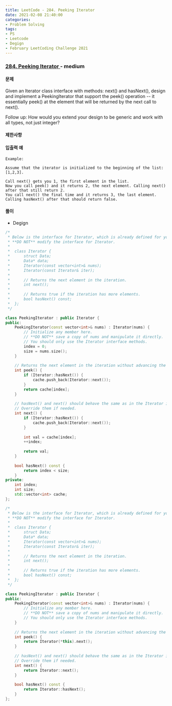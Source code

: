 ```yaml
---
title: LeetCode - 284. Peeking Iterator
date: 2021-02-08 21:40:00
categories:
- Problem Solving
tags:
- PS
- Leetcode
- Degign
- February LeetCoding Challenge 2021
---
```


### [ 284. Peeking Iterator ](https://leetcode.com/problems/peeking-iterator/) - medium

#### 문제

Given an Iterator class interface with methods: next() and hasNext(), design and implement a PeekingIterator that support the peek() operation -- it essentially peek() at the element that will be returned by the next call to next().


Follow up: How would you extend your design to be generic and work with all types, not just integer?

#### 제한사항

#### 입출력 예

```
Example:

Assume that the iterator is initialized to the beginning of the list: [1,2,3].

Call next() gets you 1, the first element in the list.
Now you call peek() and it returns 2, the next element. Calling next() after that still return 2. 
You call next() the final time and it returns 3, the last element. 
Calling hasNext() after that should return false.
```

#### 풀이
- Degign

```cpp
/*
 * Below is the interface for Iterator, which is already defined for you.
 * **DO NOT** modify the interface for Iterator.
 *
 *  class Iterator {
 *		struct Data;
 * 		Data* data;
 *		Iterator(const vector<int>& nums);
 * 		Iterator(const Iterator& iter);
 *
 * 		// Returns the next element in the iteration.
 *		int next();
 *
 *		// Returns true if the iteration has more elements.
 *		bool hasNext() const;
 *	};
 */

class PeekingIterator : public Iterator {
public:
	PeekingIterator(const vector<int>& nums) : Iterator(nums) {
	    // Initialize any member here.
	    // **DO NOT** save a copy of nums and manipulate it directly.
	    // You should only use the Iterator interface methods.
	    index = 0;
        size = nums.size();
	}
	
    // Returns the next element in the iteration without advancing the iterator.
	int peek() {
        if (Iterator::hasNext()) {
            cache.push_back(Iterator::next());
        }
        return cache[index];
	}
	
	// hasNext() and next() should behave the same as in the Iterator interface.
	// Override them if needed.
	int next() {
        if (Iterator::hasNext()) {
            cache.push_back(Iterator::next());
        }
        
        int val = cache[index];
        ++index;
        
	    return val;
	}
	
	bool hasNext() const {
	    return index < size;
	}
private:
    int index;
    int size;
    std::vector<int> cache;
};
```

```cpp
/*
 * Below is the interface for Iterator, which is already defined for you.
 * **DO NOT** modify the interface for Iterator.
 *
 *  class Iterator {
 *		struct Data;
 * 		Data* data;
 *		Iterator(const vector<int>& nums);
 * 		Iterator(const Iterator& iter);
 *
 * 		// Returns the next element in the iteration.
 *		int next();
 *
 *		// Returns true if the iteration has more elements.
 *		bool hasNext() const;
 *	};
 */

class PeekingIterator : public Iterator {
public:
	PeekingIterator(const vector<int>& nums) : Iterator(nums) {
	    // Initialize any member here.
	    // **DO NOT** save a copy of nums and manipulate it directly.
	    // You should only use the Iterator interface methods.
	}
	
    // Returns the next element in the iteration without advancing the iterator.
	int peek() {
        return Iterator(*this).next();
	}
	
	// hasNext() and next() should behave the same as in the Iterator interface.
	// Override them if needed.
	int next() {
	    return Iterator::next();
	}
	
	bool hasNext() const {
	    return Iterator::hasNext();
	}
};
```
